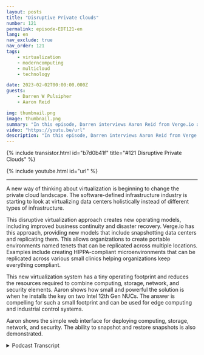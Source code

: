 ```yaml
---
layout: posts
title: "Disruptive Private Clouds"
number: 121
permalink: episode-EDT121-en
lang: en
nav_exclude: true
nav_order: 121
tags:
    - virtualization
    - moderncomputing
    - multicloud
    - technology

date: 2023-02-02T00:00:00.000Z
guests:
    - Darren W Pulsipher
    - Aaron Reid

img: thumbnail.png
image: thumbnail.png
summary: "In this episode, Darren interviews Aaron Reid from Verge.io about their disruptive private cloud technology that is making private clouds available in the data center and at the edge."
video: "https://youtu.be/url"
description: "In this episode, Darren interviews Aaron Reid from Verge.io about their disruptive private cloud technology that is making private clouds available in the data center and at the edge."
---
```


<div>
{% include transistor.html id="b7d0b41f" title="#121 Disruptive Private Clouds" %}

{% include youtube.html id="url" %}
</div>

---

A new way of thinking about virtualization is beginning to change the private cloud landscape. The software-defined infrastructure industry is starting to look at virtualizing data centers holistically instead of different types of infrastructure.

This disruptive virtualization approach creates new operating models, including improved business continuity and disaster recovery. Verge.io has this approach, providing new models that include snapshotting data centers and replicating them. This allows organizations to create portable environments named tenets that can be replicated across multiple locations. Examples include creating HIPPA-compliant microenvironments that can be replicated across various small clinics helping organizations keep everything compliant.

This new virtualization system has a tiny operating footprint and reduces the resources required to combine computing, storage, network, and security elements. Aaron shows how small and powerful the solution is when he installs the key on two Intel 12th Gen NUCs. The answer is compelling for such a small footprint and can be used for edge computing and industrial control systems.

Aaron shows the simple web interface for deploying computing, storage, network, and security. The ability to snapshot and restore snapshots is also demonstrated.   



<details>
<summary> Podcast Transcript </summary>

<p></p>

</details>
